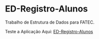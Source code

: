 # ED-Registro-Alunos
Trabalho de Estrutura de Dados para FATEC.

Teste a Aplicação Aqui:
<a href="https://gabs-leo.github.io/ED-Registro-Alunos/">ED-Registro-Alunos</a>

